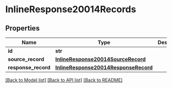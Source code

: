 # InlineResponse20014Records

## Properties
Name | Type | Description | Notes
------------ | ------------- | ------------- | -------------
**id** | **str** |  | [optional] 
**source_record** | [**InlineResponse20014SourceRecord**](InlineResponse20014SourceRecord.md) |  | [optional] 
**response_record** | [**InlineResponse20014ResponseRecord**](InlineResponse20014ResponseRecord.md) |  | [optional] 

[[Back to Model list]](../README.md#documentation-for-models) [[Back to API list]](../README.md#documentation-for-api-endpoints) [[Back to README]](../README.md)


